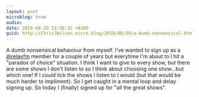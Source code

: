 ```yaml
---
layout: post
microblog: true
audio: 
date: 2018-08-29 13:56:32 +0100
guid: http://ChrisJWilson.micro.blog/2018/08/29/a-dumb-nonsensical.html
---
```

A dumb nonsensical behaviour from myself. I've wanted to sign up as a [@relayfm](https://micro.blog/relayfm) member for a couple of years but everytime I'm about to I hit a "paradox of choice" situation. I think I want to give to every show, but there are some shows I don't listen to so I think about choosing one show...but which one! If I could tick the shows I listen to I would (but that would be much harder to impliment). So I get caught in a mental loop and delay signing up. So today I (finally) signed up for "all the great shows".
